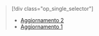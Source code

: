 > [!div class="op_single_selector"]
> * [Aggiornamento 2](../articles/storsimple/storsimple-deployment-walkthrough-gov-u2.md)
> * [Aggiornamento 1](../articles/storsimple/storsimple-deployment-walkthrough-gov.md)
> 
> 



<!--HONumber=Nov16_HO3-->


